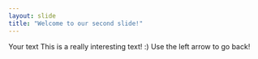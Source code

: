 ```yaml
---
layout: slide
title: "Welcome to our second slide!"
---
```

Your text
This is a really interesting text! :)
Use the left arrow to go back!
